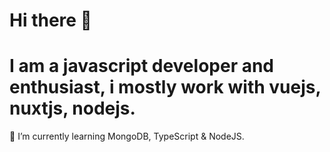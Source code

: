 # Hi there 👋

# I am a javascript developer and enthusiast, i mostly work with vuejs, nuxtjs, nodejs.

🌱 I’m currently learning MongoDB, TypeScript & NodeJS.
